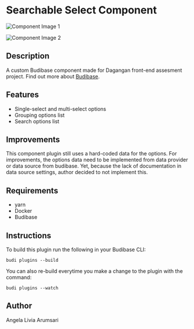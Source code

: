 # Searchable Select Component

![Component Image 1](https://github.com/liviaarumsari/dagangan-assesment/blob/master/doc/comp-image1.png?raw=true)

![Component Image 2](https://github.com/liviaarumsari/dagangan-assesment/blob/master/doc/comp-image2.png?raw=true)

## Description

A custom Budibase component made for Dagangan front-end assesment project. Find out more about [Budibase](https://github.com/Budibase/budibase).

## Features
* Single-select and multi-select options
* Grouping options list
* Search options list

## Improvements
This component plugin still uses a hard-coded data for the options. For improvements, the options data need to be implemented from data provider or data source from budibase. Yet, because the lack of documentation in data source settings, author decided to not implement this.

## Requirements
* yarn
* Docker
* Budibase

## Instructions

To build this plugin run the following in your Budibase CLI:

```
budi plugins --build
```

You can also re-build everytime you make a change to the plugin with the command:

```
budi plugins --watch
```

## Author
Angela Livia Arumsari